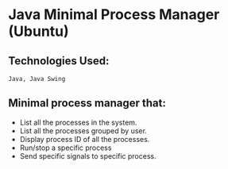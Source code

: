 # Java Minimal Process Manager (Ubuntu)
## Technologies Used:
```Java, Java Swing```

 ## Minimal process manager that:
<ul>
 <li>List all the processes in the system.</li>
 
 <li>List all the processes grouped by user.</li>
 
 <li>Display process ID of all the processes.</li>
 
 <li>Run/stop a specific process</li>
 
 <li>Send specific signals to specific process.</li>
</ul>
